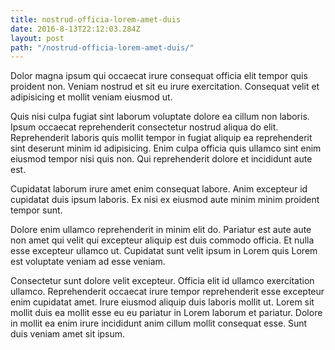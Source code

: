 ```yaml
---
title: nostrud-officia-lorem-amet-duis
date: 2016-8-13T22:12:03.284Z
layout: post
path: "/nostrud-officia-lorem-amet-duis/"
---
```


Dolor magna ipsum qui occaecat irure consequat officia elit tempor quis proident non. Veniam nostrud et sit eu irure exercitation. Consequat velit et adipisicing et mollit veniam eiusmod ut.

Quis nisi culpa fugiat sint laborum voluptate dolore ea cillum non laboris. Ipsum occaecat reprehenderit consectetur nostrud aliqua do elit. Reprehenderit laboris quis mollit tempor in fugiat aliquip ea reprehenderit sint deserunt minim id adipisicing. Enim culpa officia quis ullamco sint enim eiusmod tempor nisi quis non. Qui reprehenderit dolore et incididunt aute est.

Cupidatat laborum irure amet enim consequat labore. Anim excepteur id cupidatat duis ipsum laboris. Ex nisi ex eiusmod aute minim minim proident tempor sunt.

Dolore enim ullamco reprehenderit in minim elit do. Pariatur est aute aute non amet qui velit qui excepteur aliquip est duis commodo officia. Et nulla esse excepteur ullamco ut. Cupidatat sunt velit ipsum in Lorem quis Lorem est voluptate veniam ad esse veniam.

Consectetur sunt dolore velit excepteur. Officia elit id ullamco exercitation ullamco. Reprehenderit occaecat irure tempor reprehenderit esse excepteur enim cupidatat amet. Irure eiusmod aliquip duis laboris mollit ut. Lorem sit mollit duis ea mollit esse eu eu pariatur in Lorem laborum et pariatur. Dolore in mollit ea enim irure incididunt anim cillum mollit consequat esse. Sunt duis veniam amet sit ipsum.